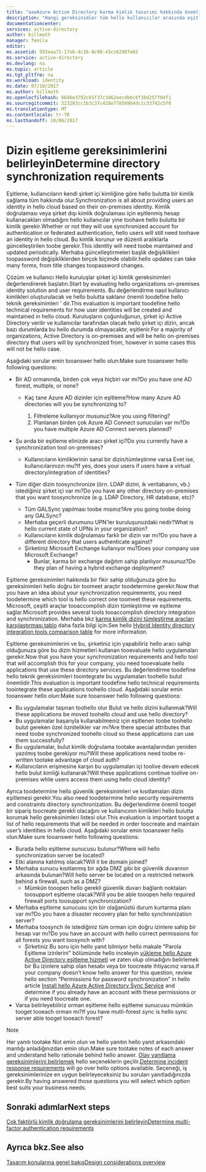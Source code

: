 ```yaml
---
title: "aaaAzure Active Directory karma kimlik tasarımı hakkında önemli noktalar - dizin eşitleme gereksinimlerini belirleme | Microsoft Docs"
description: "Hangi gereksinimler tüm hello kullanıcılar arasında eşitlemek için gerekli olan tanımlamak şirket içi ve bulut hello kuruluş için on =."
documentationcenter: 
services: active-directory
author: billmath
manager: femila
editor: 
ms.assetid: 593eaa71-17eb-4c16-8c98-43cc62987e65
ms.service: active-directory
ms.devlang: na
ms.topic: article
ms.tgt_pltfrm: na
ms.workload: identity
ms.date: 07/18/2017
ms.author: billmath
ms.openlocfilehash: 6646e3792c65f37c3d62eecdb6c6f3bd257f04f1
ms.sourcegitcommit: 523283cc1b3c37c428e77850964dc1c33742c5f0
ms.translationtype: MT
ms.contentlocale: tr-TR
ms.lasthandoff: 10/06/2017
---
```

# <a name="determine-directory-synchronization-requirements"></a><span data-ttu-id="cefcd-103">Dizin eşitleme gereksinimlerini belirleyin</span><span class="sxs-lookup"><span data-stu-id="cefcd-103">Determine directory synchronization requirements</span></span>
<span data-ttu-id="cefcd-104">Eşitleme, kullanıcıların kendi şirket içi kimliğine göre hello bulutta bir kimlik sağlama tüm hakkında olur.</span><span class="sxs-lookup"><span data-stu-id="cefcd-104">Synchronization is all about providing users an identity in hello cloud based on their on-premises identity.</span></span> <span data-ttu-id="cefcd-105">Kimlik doğrulaması veya şirket dışı kimlik doğrulaması için eşitlenmiş hesap kullanacakları olmadığını hello kullanıcılar yine toohave hello bulutta bir kimlik gerekir.</span><span class="sxs-lookup"><span data-stu-id="cefcd-105">Whether or not they will use synchronized account for authentication or federated authentication, hello users will still need toohave an identity in hello cloud.</span></span>  <span data-ttu-id="cefcd-106">Bu kimlik korunur ve düzenli aralıklarla güncelleştirilen toobe gerekir.</span><span class="sxs-lookup"><span data-stu-id="cefcd-106">This identity will need toobe maintained and updated periodically.</span></span>  <span data-ttu-id="cefcd-107">Merhaba güncelleştirmeleri başlık değişiklikleri toopassword değişikliklerden birçok biçimde olabilir.</span><span class="sxs-lookup"><span data-stu-id="cefcd-107">hello updates can take many forms, from title changes toopassword changes.</span></span>  

<span data-ttu-id="cefcd-108">Çözüm ve kullanıcı Hello kuruluşlar şirket içi kimlik gereksinimleri değerlendirerek başlatın.</span><span class="sxs-lookup"><span data-stu-id="cefcd-108">Start by evaluating hello organizations on-premises identity solution and user requirements.</span></span> <span data-ttu-id="cefcd-109">Bu değerlendirme nasıl kullanıcı kimlikleri oluşturulacak ve hello bulutta saklanır önemli toodefine hello teknik gereksinimleri ' dir.</span><span class="sxs-lookup"><span data-stu-id="cefcd-109">This evaluation is important toodefine hello technical requirements for how user identities will be created and maintained in hello cloud.</span></span>  <span data-ttu-id="cefcd-110">Kuruluşların çoğunluğunun, şirket içi Active Directory verilir ve kullanıcılar tarafından olacak hello şirket içi dizin, ancak bazı durumlarda bu hello durumda olmayacaktır, eşitlenir.</span><span class="sxs-lookup"><span data-stu-id="cefcd-110">For a majority of organizations, Active Directory is on-premises and will be hello on-premises directory that users will by synchronized from, however in some cases this will not be hello case.</span></span>  

<span data-ttu-id="cefcd-111">Aşağıdaki sorular emin tooanswer hello olun:</span><span class="sxs-lookup"><span data-stu-id="cefcd-111">Make sure tooanswer hello following questions:</span></span>

* <span data-ttu-id="cefcd-112">Bir AD ormanında, birden çok veya hiçbiri var mı?</span><span class="sxs-lookup"><span data-stu-id="cefcd-112">Do you have one AD forest, multiple, or none?</span></span>
  
  * <span data-ttu-id="cefcd-113">Kaç tane Azure AD dizinler için eşitleme?</span><span class="sxs-lookup"><span data-stu-id="cefcd-113">How many Azure AD directories will you be synchronizing to?</span></span>
    
    1. <span data-ttu-id="cefcd-114">Filtreleme kullanıyor musunuz?</span><span class="sxs-lookup"><span data-stu-id="cefcd-114">Are you using filtering?</span></span>
    2. <span data-ttu-id="cefcd-115">Planlanan birden çok Azure AD Connect sunucuları var mı?</span><span class="sxs-lookup"><span data-stu-id="cefcd-115">Do you have multiple Azure AD Connect servers planned?</span></span>
* <span data-ttu-id="cefcd-116">Şu anda bir eşitleme elinizde aracı şirket içi?</span><span class="sxs-lookup"><span data-stu-id="cefcd-116">Do you currently have a synchronization tool on-premises?</span></span>
  
  * <span data-ttu-id="cefcd-117">Kullanıcıların kimliklerinin sanal bir dizin/tümleştirme varsa Evet ise, kullanıcılarınızın mu?</span><span class="sxs-lookup"><span data-stu-id="cefcd-117">If yes, does your users if users have a virtual directory/integration of identities?</span></span>
* <span data-ttu-id="cefcd-118">Tüm diğer dizin toosynchronize (örn. LDAP dizini, ik veritabanını, vb.) istediğiniz şirket içi var mı?</span><span class="sxs-lookup"><span data-stu-id="cefcd-118">Do you have any other directory on-premises that you want toosynchronize (e.g. LDAP Directory, HR database, etc)?</span></span>
  * <span data-ttu-id="cefcd-119">Tüm GALSync yapılması toobe mısınız?</span><span class="sxs-lookup"><span data-stu-id="cefcd-119">Are you going toobe doing any GALSync?</span></span>
  * <span data-ttu-id="cefcd-120">Merhaba geçerli durumunu UPN'ler kuruluşunuzdaki nedir?</span><span class="sxs-lookup"><span data-stu-id="cefcd-120">What is hello current state of UPNs in your organization?</span></span> 
  * <span data-ttu-id="cefcd-121">Kullanıcıların kimlik doğrulaması farklı bir dizin var mı?</span><span class="sxs-lookup"><span data-stu-id="cefcd-121">Do you have a different directory that users authenticate against?</span></span>
  * <span data-ttu-id="cefcd-122">Şirketiniz Microsoft Exchange kullanıyor mu?</span><span class="sxs-lookup"><span data-stu-id="cefcd-122">Does your company use Microsoft Exchange?</span></span>
    * <span data-ttu-id="cefcd-123">Bunlar, karma bir exchange dağıtım sahip planlıyor musunuz?</span><span class="sxs-lookup"><span data-stu-id="cefcd-123">Do they plan of having a hybrid exchange deployment?</span></span>

<span data-ttu-id="cefcd-124">Eşitleme gereksinimleri hakkında bir fikir sahip olduğunuza göre bu gereksinimleri hello doğru bir toomeet araçtır toodetermine gerekir.</span><span class="sxs-lookup"><span data-stu-id="cefcd-124">Now that you have an idea about your synchronization requirements, you need toodetermine which tool is hello correct one toomeet these requirements.</span></span>  <span data-ttu-id="cefcd-125">Microsoft, çeşitli araçlar tooaccomplish dizin tümleştirme ve eşitleme sağlar.</span><span class="sxs-lookup"><span data-stu-id="cefcd-125">Microsoft provides several tools tooaccomplish directory integration and synchronization.</span></span>  <span data-ttu-id="cefcd-126">Merhaba bkz [karma kimlik dizini tümleştirme araçları karşılaştırması tablo](active-directory-hybrid-identity-design-considerations-tools-comparison.md) daha fazla bilgi için.</span><span class="sxs-lookup"><span data-stu-id="cefcd-126">See hello [Hybrid Identity directory integration tools comparison table](active-directory-hybrid-identity-design-considerations-tools-comparison.md) for more information.</span></span> 

<span data-ttu-id="cefcd-127">Eşitleme gereksinimlerini ve bu, şirketiniz için yapabiliriz hello aracı sahip olduğunuza göre bu dizin hizmetleri kullanan tooevaluate hello uygulamaları gerekir.</span><span class="sxs-lookup"><span data-stu-id="cefcd-127">Now that you have your synchronization requirements and hello tool that will accomplish this for your company, you need tooevaluate hello applications that use these directory services.</span></span> <span data-ttu-id="cefcd-128">Bu değerlendirme toodefine hello teknik gereksinimleri toointegrate bu uygulamaları toohello bulut önemlidir.</span><span class="sxs-lookup"><span data-stu-id="cefcd-128">This evaluation is important toodefine hello technical requirements toointegrate these applications toohello cloud.</span></span> <span data-ttu-id="cefcd-129">Aşağıdaki sorular emin tooanswer hello olun:</span><span class="sxs-lookup"><span data-stu-id="cefcd-129">Make sure tooanswer hello following questions:</span></span>

* <span data-ttu-id="cefcd-130">Bu uygulamalar taşınan toohello olur Bulut ve hello dizini kullanmak?</span><span class="sxs-lookup"><span data-stu-id="cefcd-130">Will these applications be moved toohello cloud and use hello directory?</span></span>
* <span data-ttu-id="cefcd-131">Bu uygulamalar başarıyla kullanabilmeniz için eşitlenen toobe toohello bulut gereken özel öznitelikler var mı?</span><span class="sxs-lookup"><span data-stu-id="cefcd-131">Are there special attributes that need toobe synchronized toohello cloud so these applications can use them successfully?</span></span>
* <span data-ttu-id="cefcd-132">Bu uygulamalar, bulut kimlik doğrulama tootake avantajlarından yeniden yazılmış toobe gerekiyor mu?</span><span class="sxs-lookup"><span data-stu-id="cefcd-132">Will these applications need toobe re-written tootake advantage of cloud auth?</span></span>
* <span data-ttu-id="cefcd-133">Kullanıcıların erişmesine karşın bu uygulamaları içi toolive devam edecek hello bulut kimliği kullanarak?</span><span class="sxs-lookup"><span data-stu-id="cefcd-133">Will these applications continue toolive on-premises while users access them using hello cloud identity?</span></span>

<span data-ttu-id="cefcd-134">Ayrıca toodetermine hello güvenlik gereksinimleri ve kısıtlamaları dizin eşitlemesi gerekir.</span><span class="sxs-lookup"><span data-stu-id="cefcd-134">You also need toodetermine hello security requirements and constraints directory synchronization.</span></span> <span data-ttu-id="cefcd-135">Bu değerlendirme önemli tooget bir sipariş toocreate gerekli olacağını ve kullanıcının kimlikleri hello bulutta korumak hello gereksinimleri listesi olur.</span><span class="sxs-lookup"><span data-stu-id="cefcd-135">This evaluation is important tooget a list of hello requirements that will be needed in order toocreate and maintain user’s identities in hello cloud.</span></span> <span data-ttu-id="cefcd-136">Aşağıdaki sorular emin tooanswer hello olun:</span><span class="sxs-lookup"><span data-stu-id="cefcd-136">Make sure tooanswer hello following questions:</span></span>

* <span data-ttu-id="cefcd-137">Burada hello eşitleme sunucusu bulunur?</span><span class="sxs-lookup"><span data-stu-id="cefcd-137">Where will hello synchronization server be located?</span></span>
* <span data-ttu-id="cefcd-138">Etki alanına katılmış olacak?</span><span class="sxs-lookup"><span data-stu-id="cefcd-138">Will it be domain joined?</span></span>
* <span data-ttu-id="cefcd-139">Merhaba sunucu kısıtlanmış bir ağda DMZ gibi bir güvenlik duvarının arkasında bulunan?</span><span class="sxs-lookup"><span data-stu-id="cefcd-139">Will hello server be located on a restricted network behind a firewall, such as a DMZ?</span></span>
  * <span data-ttu-id="cefcd-140">Mümkün tooopen hello gerekli güvenlik duvarı bağlantı noktaları toosupport eşitleme olacak?</span><span class="sxs-lookup"><span data-stu-id="cefcd-140">Will you be able tooopen hello required firewall ports toosupport synchronization?</span></span>
* <span data-ttu-id="cefcd-141">Merhaba eşitleme sunucusu için bir olağanüstü durum kurtarma planı var mı?</span><span class="sxs-lookup"><span data-stu-id="cefcd-141">Do you have a disaster recovery plan for hello synchronization server?</span></span>
* <span data-ttu-id="cefcd-142">Merhaba toosynch ile istediğiniz tüm orman için doğru izinlere sahip bir hesap var mı?</span><span class="sxs-lookup"><span data-stu-id="cefcd-142">Do you have an account with hello correct permissions for all forests you want toosynch with?</span></span>
  * <span data-ttu-id="cefcd-143">Şirketiniz Bu soru için hello yanıt bilmiyor hello makale "Parola Eşitleme izinlerini" bölümünde hello inceleyin [yükleme hello Azure Active Directory eşitleme hizmeti](https://msdn.microsoft.com/library/azure/dn757602.aspx#BKMK_CreateAnADAccountForTheSyncService) ve zaten olup olmadığını belirlemek bir Bu izinlere sahip olan hesabı veya bir toocreate ihtiyacınız varsa.</span><span class="sxs-lookup"><span data-stu-id="cefcd-143">If your company doesn’t know hello answer for this question, review hello section “Permissions for password synchronization” in hello article [Install hello Azure Active Directory Sync Service](https://msdn.microsoft.com/library/azure/dn757602.aspx#BKMK_CreateAnADAccountForTheSyncService) and determine if you already have an account with these permissions or if you need toocreate one.</span></span>
* <span data-ttu-id="cefcd-144">Varsa belirleyebiliriz orman eşitleme hello eşitleme sunucusu mümkün tooget tooeach orman mı?</span><span class="sxs-lookup"><span data-stu-id="cefcd-144">If you have mutli-forest sync is hello sync server able tooget tooeach forest?</span></span>

> [!NOTE]
> <span data-ttu-id="cefcd-145">Her yanıtı tootake Not emin olun ve hello yanıtın hello yanıt arkasındaki mantığı anladığınızdan emin olun.</span><span class="sxs-lookup"><span data-stu-id="cefcd-145">Make sure tootake notes of each answer and understand hello rationale behind hello answer.</span></span> <span data-ttu-id="cefcd-146">[Olay yanıtlama gereksinimlerini belirlemek](active-directory-hybrid-identity-design-considerations-incident-response-requirements.md) hello seçeneklerin geçilir.</span><span class="sxs-lookup"><span data-stu-id="cefcd-146">[Determine incident response requirements](active-directory-hybrid-identity-design-considerations-incident-response-requirements.md) will go over hello options available.</span></span> <span data-ttu-id="cefcd-147">Seçeneği, iş gereksinimlerinize en uygun belirleyeceksiniz bu soruları yanıtladığınızda gerekir.</span><span class="sxs-lookup"><span data-stu-id="cefcd-147">By having answered those questions you will select which option best suits your business needs.</span></span>
> 
> 

## <a name="next-steps"></a><span data-ttu-id="cefcd-148">Sonraki adımlar</span><span class="sxs-lookup"><span data-stu-id="cefcd-148">Next steps</span></span>
[<span data-ttu-id="cefcd-149">Çok faktörlü kimlik doğrulama gereksinimlerini belirleyin</span><span class="sxs-lookup"><span data-stu-id="cefcd-149">Determine multi-factor authentication requirements</span></span>](active-directory-hybrid-identity-design-considerations-multifactor-auth-requirements.md)

## <a name="see-also"></a><span data-ttu-id="cefcd-150">Ayrıca bkz.</span><span class="sxs-lookup"><span data-stu-id="cefcd-150">See also</span></span>
[<span data-ttu-id="cefcd-151">Tasarım konularına genel bakış</span><span class="sxs-lookup"><span data-stu-id="cefcd-151">Design considerations overview</span></span>](active-directory-hybrid-identity-design-considerations-overview.md)

